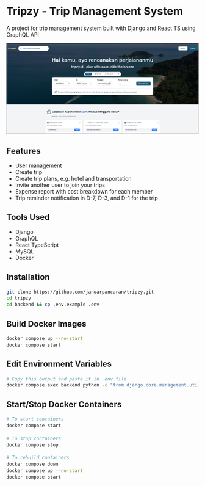 # Tripzy - Trip Management System

A project for trip management system built with Django and React TS using GraphQL API

![megaphone](HomePage.png)

## Features

- User management
- Create trip
- Create trip plans, e.g. hotel and transportation
- Invite another user to join your trips
- Expense report with cost breakdown for each member
- Trip reminder notification in D-7, D-3, and D-1 for the trip

## Tools Used

- Django
- GraphQL
- React TypeScript
- MySQL
- Docker

## Installation

```bash
git clone https://github.com/januarpancaran/tripzy.git
cd tripzy
cd backend && cp .env.example .env
```

## Build Docker Images

```bash
docker compose up --no-start
docker compose start
```

## Edit Environment Variables

```bash
# Copy this output and paste it in .env file
docker compose exec backend python -c "from django.core.management.utils import get_random_secret_key; print(get_random_secret_key())"
```

## Start/Stop Docker Containers

```bash
# To start containers
docker compose start

# To stop containers
docker compose stop

# To rebuild containers
docker compose down
docker compose up --no-start
docker compose start
```

